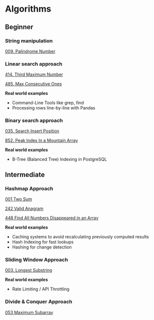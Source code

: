 # Algorithms

## Beginner

### String manipulation

[009. Palindrome Number](s009_palindrome_number)

### Linear search approach

[414. Third Maximum Number](s414_third_maximum_number)

[485. Max Consecutive Ones](s485_max_consecutive_ones)

**Real world examples**
- Command-Line Tools like grep, find
- Processing rows line-by-line with Pandas

### Binary search approach

[035. Search Insert Position](s035_search_insert_position)

[852. Peak Index In a Mountain Array](solution_852_peak_index_in_a_mountain_array)

**Real world examples**
- B-Tree (Balanced Tree) Indexing in PostgreSQL

## Intermediate

### Hashmap Approach

[001 Two Sum](solution_001_two_sum)

[242 Valid Anagram](https://leetcode.com/problems/valid-anagram/description/)

[448 Find All Numbers Disappeared in an Array](https://leetcode.com/problems/find-all-numbers-disappeared-in-an-array/description/)

**Real world examples**
- Caching systems to avoid recalculating previously computed results
- Hash Indexing for fast lookups
- Hashing for change detection

### Sliding Window Approach

[003. Longest Substring](solution_003_longest_substring)

**Real world examples**
- Rate Limiting / API Throttling

### Divide & Conquer Approach

[053 Maximum Subarray](solution_053_maximum_subarray)
